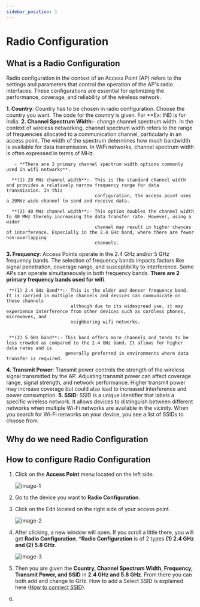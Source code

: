 ```yaml
---
sidebar_position: 1
---
```


# Radio Configuration
## What is a Radio Configuration
Radio configuration in the context of an Access Point (AP) refers to the settings and parameters that control the operation of the AP's radio interfaces. These configurations are essential for optimizing the performance, coverage, and reliability of the wireless network.

**1. Country**: Country has to be chosen in radio configuration. Choose the country you want. The code for the country is given. For **Ex: IND is for India.
**2. Channel Spectrum Width**:- change channel spectrum width. In the context of wireless networking, channel spectrum width refers to the range of 
      frequencies allocated to a communication channel, particularly in an access point. The width of the spectrum determines how much bandwidth is available 
      for data transmission. In WiFi networks, channel spectrum width is often expressed in terms of MHz.

       - **There are 2 primary channel spectrum width options commonly used in wifi networks**.

      **(1) 20 MHz channel width**:- This is the standard channel width and provides a relatively narrow frequency range for data transmission. In this 
                                     configuration, the access point uses a 20MHz wide channel to send and receive data.

      **(2) 40 MHz channel width**:- This option doubles the channel width to 40 MHz thereby increasing the data transfer rate. However, using a wider 
                                     channel may result in higher chances of interference. Especially in the 2.4 GHz band, where there are fewer non-overlapping 
                                     channels.

**3. Frequency**: Access Points operate in the 2.4 GHz and/or 5 GHz frequency bands. The selection of frequency bands impacts factors like signal penetration, coverage range, and susceptibility to interference. Some APs can operate simultaneously in both frequency bands.
 **There are 2 primary frequency bands used for wifi**.


     **(1) 2.4 GHz Band**:- This is the older and denser frequency band. It is carried in multiple channels and devices can communicate on these channels 
                            although due to its widespread use, it may experience interference from other devices such as cordless phones, microwaves, and 
                            neighboring wifi networks.


     **(2) 5 GHz band**:- This band offers more channels and tends to be less crowded as compared to the 2.4 GHz band. It allows for higher data rates and is 
                          generally preferred in environments where data transfer is required.

**4. Transmit Power**: Transmit power controls the strength of the wireless signal transmitted by the AP. Adjusting transmit power can affect coverage range, signal strength, and network performance. Higher transmit power may increase coverage but could also lead to increased interference and power consumption.
**5. SSID**: SSID is a unique identifier that labels a specific wireless network. It allows devices to distinguish between different networks when multiple Wi-Fi networks are available in the vicinity. When you search for Wi-Fi networks on your device, you see a list of SSIDs to choose from.

## Why do we need Radio Configuration
## How to configure Radio Configuration
1. Click on the **Access Point** menu located on the left side.

   ![image-1](https://github.com/Nancypatel1103/ComplianceClient/assets/153616269/16967454-15b5-43a3-8bd8-833d2125a561)

2. Go to the device you want to **Radio Configuration**.
3. Click on the Edit located on the right side of your access point.

   ![image-2](https://github.com/Nancypatel1103/ComplianceClient/assets/153616269/582a6c02-7db3-4126-bd5e-40e6a7f2b98d)

4. After clicking, a new window will open. If you scroll a little there, you will get **Radio Configuration**. ***Radio Configuration** is of 2 types **(1) 2.4 GHz and (2) 5.8 GHz**.

   ![image-3](https://github.com/Nancypatel1103/ComplianceClient/assets/153616269/8940fb18-0fba-4310-b2a9-67769668cd2a)

5. Then you are given the **Country, Channel Spectrum Width, Frequency, Transmit Power, and SSID** in **2.4 GHz and 5.8 GHz**. From there you can both add and change to GHz. How to add a Select SSID is explained here ([How to connect SSID](#[how-to-connect-ssid](https://github.com/Nancypatel1103/ComplianceClient/blob/main/SSID/ssid.md#how-to-connect-ssid)https://github.com/Nancypatel1103/ComplianceClient/blob/main/SSID/ssid.md#how-to-connect-ssid)).
6. 
